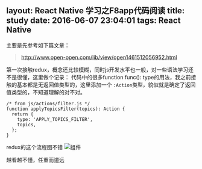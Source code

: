 layout: React Native 学习之F8app代码阅读
title: study
date: 2016-06-07 23:04:01
tags: React Native
---
主要是先参考如下篇文章：

> http://www.open-open.com/lib/view/open1461512056952.html

第一次接触redux，概念还比较模糊，同时js开发水平也一般，对一些语法学习还不是很懂，这里做个记录：
代码中的很多function func(): type的用法，我之前接触的基本都是无返回值类型的，这里添加一个 `:Action`类型，貌似就是确定了返回值类型的，不知道理解的对不对。

<!--more-->

```
/* from js/actions/filter.js */
function applyTopicsFilter(topics): Action {
  return {
    type: 'APPLY_TOPICS_FILTER',
    topics,
  };
}
```
redux的这个流程图不错
![组件](http://static.open-open.com/lib/uploadImg/20160424/20160424233655_731.png)

越看越不懂，任重而道远